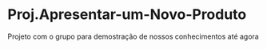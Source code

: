 # Proj.Apresentar-um-Novo-Produto
Projeto com o grupo para demostração de nossos conhecimentos até agora

